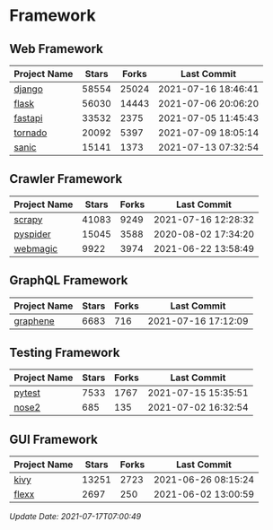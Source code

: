 # Framework

## Web Framework
| Project Name | Stars | Forks | Last Commit |
| ------------ | ----- | ----- | ----------- |
| [django](https://github.com/django/django) | 58554 | 25024 | 2021-07-16 18:46:41 |
| [flask](https://github.com/pallets/flask) | 56030 | 14443 | 2021-07-06 20:06:20 |
| [fastapi](https://github.com/tiangolo/fastapi) | 33532 | 2375 | 2021-07-05 11:45:43 |
| [tornado](https://github.com/tornadoweb/tornado) | 20092 | 5397 | 2021-07-09 18:05:14 |
| [sanic](https://github.com/sanic-org/sanic) | 15141 | 1373 | 2021-07-13 07:32:54 |

## Crawler Framework
| Project Name | Stars | Forks | Last Commit |
| ------------ | ----- | ----- | ----------- |
| [scrapy](https://github.com/scrapy/scrapy) | 41083 | 9249 | 2021-07-16 12:28:32 |
| [pyspider](https://github.com/binux/pyspider) | 15045 | 3588 | 2020-08-02 17:34:20 |
| [webmagic](https://github.com/code4craft/webmagic) | 9922 | 3974 | 2021-06-22 13:58:49 |

## GraphQL Framework
| Project Name | Stars | Forks | Last Commit |
| ------------ | ----- | ----- | ----------- |
| [graphene](https://github.com/graphql-python/graphene) | 6683 | 716 | 2021-07-16 17:12:09 |

## Testing Framework
| Project Name | Stars | Forks | Last Commit |
| ------------ | ----- | ----- | ----------- |
| [pytest](https://github.com/pytest-dev/pytest) | 7533 | 1767 | 2021-07-15 15:35:51 |
| [nose2](https://github.com/nose-devs/nose2) | 685 | 135 | 2021-07-02 16:32:54 |

## GUI Framework
| Project Name | Stars | Forks | Last Commit |
| ------------ | ----- | ----- | ----------- |
| [kivy](https://github.com/kivy/kivy) | 13251 | 2723 | 2021-06-26 08:15:24 |
| [flexx](https://github.com/flexxui/flexx) | 2697 | 250 | 2021-06-02 13:00:59 |

*Update Date: 2021-07-17T07:00:49*
